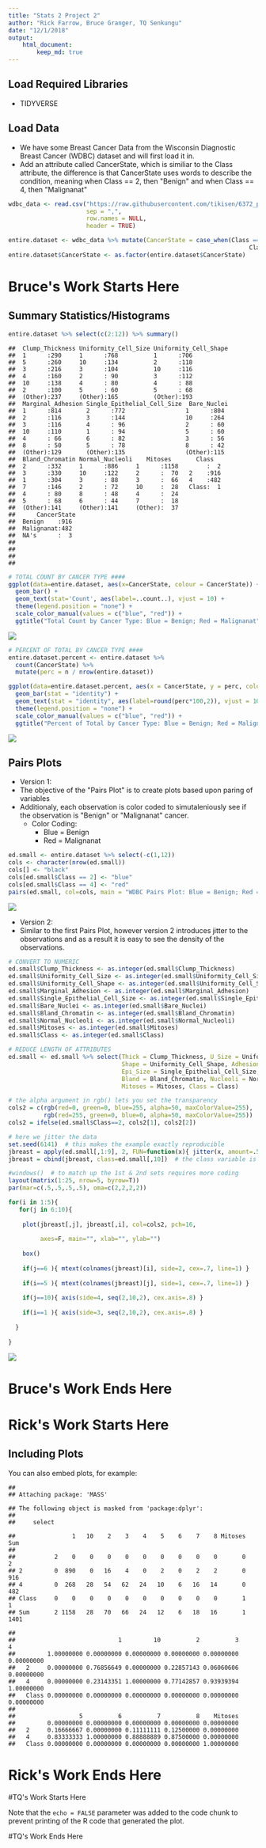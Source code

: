 ```yaml
---
title: "Stats 2 Project 2"
author: "Rick Farrow, Bruce Granger, TQ Senkungu"
date: "12/1/2018"
output:
    html_document:
        keep_md: true
---
```




## Load Required Libraries
- TIDYVERSE


## Load Data

- We have some Breast Cancer Data from the Wisconsin Diagnostic Breast Cancer (WDBC) dataset and will first load it in.
- Add an attribute called CancerState, which is similiar to the Class attribute, the difference is that CancerState uses words to describe the condition, meaning when Class == 2, then "Benign" and when Class == 4, then "Malignanat"


```r
wdbc_data <- read.csv("https://raw.githubusercontent.com/tikisen/6372_proj2/master/Data/breast-cancer-wisconsin-data.csv", 
                      sep = ",", 
                      row.names = NULL, 
                      header = TRUE)

entire.dataset <- wdbc_data %>% mutate(CancerState = case_when(Class == 2 ~ "Benign",
                                                                    Class == 4 ~ "Malignanat"))
entire.dataset$CancerState <- as.factor(entire.dataset$CancerState)
```

# Bruce's Work Starts Here

## Summary Statistics/Histograms

```r
entire.dataset %>% select(c(2:12)) %>% summary() 
```

```
##  Clump_Thickness Uniformity_Cell_Size Uniformity_Cell_Shape
##  1      :290     1      :768          1      :706          
##  5      :260     10     :134          2      :118          
##  3      :216     3      :104          10     :116          
##  4      :160     2      : 90          3      :112          
##  10     :138     4      : 80          4      : 88          
##  2      :100     5      : 60          5      : 68          
##  (Other):237     (Other):165          (Other):193          
##  Marginal_Adhesion Single_Epithelial_Cell_Size  Bare_Nuclei 
##  1      :814       2      :772                 1      :804  
##  2      :116       3      :144                 10     :264  
##  3      :116       4      : 96                 2      : 60  
##  10     :110       1      : 94                 5      : 60  
##  4      : 66       6      : 82                 3      : 56  
##  8      : 50       5      : 78                 8      : 42  
##  (Other):129       (Other):135                 (Other):115  
##  Bland_Chromatin Normal_Nucleoli    Mitoses       Class    
##  2      :332     1      :886     1      :1158        :  2  
##  3      :330     10     :122     2      :  70   2    :916  
##  1      :304     3      : 88     3      :  66   4    :482  
##  7      :146     2      : 72     10     :  28   Class:  1  
##  4      : 80     8      : 48     4      :  24              
##  5      : 68     6      : 44     7      :  18              
##  (Other):141     (Other):141     (Other):  37              
##      CancerState 
##  Benign    :916  
##  Malignanat:482  
##  NA's      :  3  
##                  
##                  
##                  
## 
```

```r
# TOTAL COUNT BY CANCER TYPE ####
ggplot(data=entire.dataset, aes(x=CancerState, colour = CancerState)) +
  geom_bar() +
  geom_text(stat='Count', aes(label=..count..), vjust = 10) +
  theme(legend.position = "none") +
  scale_color_manual(values = c("blue", "red")) +
  ggtitle("Total Count by Cancer Type: Blue = Benign; Red = Malignanat") 
```

![](Farrow_Granger_Senkungu_Project2_files/figure-html/SummaryStats-1.png)<!-- -->

```r
# PERCENT OF TOTAL BY CANCER TYPE ####
entire.dataset.percent <- entire.dataset %>% 
  count(CancerState) %>% 
  mutate(perc = n / nrow(entire.dataset))

ggplot(data=entire.dataset.percent, aes(x = CancerState, y = perc, colour = CancerState)) +
  geom_bar(stat = "identity") +
  geom_text(stat = "identity", aes(label=round(perc*100,2)), vjust = 10) +
  theme(legend.position = "none") +
  scale_color_manual(values = c("blue", "red")) +
  ggtitle("Percent of Total by Cancer Type: Blue = Benign; Red = Malignanat")
```

![](Farrow_Granger_Senkungu_Project2_files/figure-html/SummaryStats-2.png)<!-- -->

## Pairs Plots
- Version 1:
- The objective of the "Pairs Plot" is to create plots based upon paring of variables
- Additionaly, each observation is color coded to simutaleniously see if the observation is "Benign" or "Malignanat" cancer.  
  - Color Coding:
    * Blue = Benign 
    * Red = Malignanat


```r
ed.small <- entire.dataset %>% select(-c(1,12))
cols <- character(nrow(ed.small))
cols[] <- "black"
cols[ed.small$Class == 2] <- "blue"
cols[ed.small$Class == 4] <- "red"
pairs(ed.small, col=cols, main = "WDBC Pairs Plot: Blue = Benign; Red = Malignanat")
```

![](Farrow_Granger_Senkungu_Project2_files/figure-html/pairsplot_ver1-1.png)<!-- -->
- Version 2:
- Similar to the first Pairs Plot, however version 2 introduces jitter to the observations and as a result it is easy to see the density of the observations.

```r
# CONVERT TO NUMERIC
ed.small$Clump_Thickness <- as.integer(ed.small$Clump_Thickness)
ed.small$Uniformity_Cell_Size <- as.integer(ed.small$Uniformity_Cell_Size)
ed.small$Uniformity_Cell_Shape <- as.integer(ed.small$Uniformity_Cell_Shape)
ed.small$Marginal_Adhesion <- as.integer(ed.small$Marginal_Adhesion)
ed.small$Single_Epithelial_Cell_Size <- as.integer(ed.small$Single_Epithelial_Cell_Size)
ed.small$Bare_Nuclei <- as.integer(ed.small$Bare_Nuclei)
ed.small$Bland_Chromatin <- as.integer(ed.small$Bland_Chromatin)
ed.small$Normal_Nucleoli <- as.integer(ed.small$Normal_Nucleoli)
ed.small$Mitoses <- as.integer(ed.small$Mitoses)
ed.small$Class <- as.integer(ed.small$Class)

# REDUCE LENGTH OF ATTRIBUTES 
ed.small <- ed.small %>% select(Thick = Clump_Thickness, U_Size = Uniformity_Cell_Size,
                                Shape = Uniformity_Cell_Shape, Adhesion = Marginal_Adhesion,
                                Epi_Size = Single_Epithelial_Cell_Size, Bare = Bare_Nuclei,
                                Bland = Bland_Chromatin, Nucleoli = Normal_Nucleoli, 
                                Mitoses = Mitoses, Class = Class)

# the alpha argument in rgb() lets you set the transparency
cols2 = c(rgb(red=0, green=0, blue=255, alpha=50, maxColorValue=255), 
          rgb(red=255, green=0, blue=0, alpha=50, maxColorValue=255))
cols2 = ifelse(ed.small$Class==2, cols2[1], cols2[2])

# here we jitter the data
set.seed(6141)  # this makes the example exactly reproducible
jbreast = apply(ed.small[,1:9], 2, FUN=function(x){ jitter(x, amount=.5) })
jbreast = cbind(jbreast, class=ed.small[,10])  # the class variable is not jittered

#windows()  # to match up the 1st & 2nd sets requires more coding
layout(matrix(1:25, nrow=5, byrow=T))
par(mar=c(.5,.5,.5,.5), oma=c(2,2,2,2))

for(i in 1:5){
   for(j in 6:10){
    
    plot(jbreast[,j], jbreast[,i], col=cols2, pch=16,
         
         axes=F, main="", xlab="", ylab="")
    
    box()
    
    if(j==6 ){ mtext(colnames(jbreast)[i], side=2, cex=.7, line=1) }
    
    if(i==5 ){ mtext(colnames(jbreast)[j], side=1, cex=.7, line=1) }
    
    if(j==10){ axis(side=4, seq(2,10,2), cex.axis=.8) }
    
    if(i==1 ){ axis(side=3, seq(2,10,2), cex.axis=.8) }
    
  }
  
}
```

![](Farrow_Granger_Senkungu_Project2_files/figure-html/pairsplot_ver2-1.png)<!-- -->

# Bruce's Work Ends Here

# Rick's Work Starts Here

## Including Plots

You can also embed plots, for example:


```
## 
## Attaching package: 'MASS'
```

```
## The following object is masked from 'package:dplyr':
## 
##     select
```

```
##                1   10    2    3    4    5    6    7    8 Mitoses  Sum
##                                                                      
##           2    0    0    0    0    0    0    0    0    0       0    2
## 2         0  890    0   16    4    0    2    0    2    2       0  916
## 4         0  268   28   54   62   24   10    6   16   14       0  482
## Class     0    0    0    0    0    0    0    0    0    0       1    1
## Sum       2 1158   28   70   66   24   12    6   18   16       1 1401
```

```
##        
##                             1         10          2          3          4
##         1.00000000 0.00000000 0.00000000 0.00000000 0.00000000 0.00000000
##   2     0.00000000 0.76856649 0.00000000 0.22857143 0.06060606 0.00000000
##   4     0.00000000 0.23143351 1.00000000 0.77142857 0.93939394 1.00000000
##   Class 0.00000000 0.00000000 0.00000000 0.00000000 0.00000000 0.00000000
##        
##                  5          6          7          8    Mitoses
##         0.00000000 0.00000000 0.00000000 0.00000000 0.00000000
##   2     0.16666667 0.00000000 0.11111111 0.12500000 0.00000000
##   4     0.83333333 1.00000000 0.88888889 0.87500000 0.00000000
##   Class 0.00000000 0.00000000 0.00000000 0.00000000 1.00000000
```

# Rick's Work Ends Here

#TQ's Work Starts Here

Note that the `echo = FALSE` parameter was added to the code chunk to prevent printing of the R code that generated the plot.


#TQ's Work Ends Here
